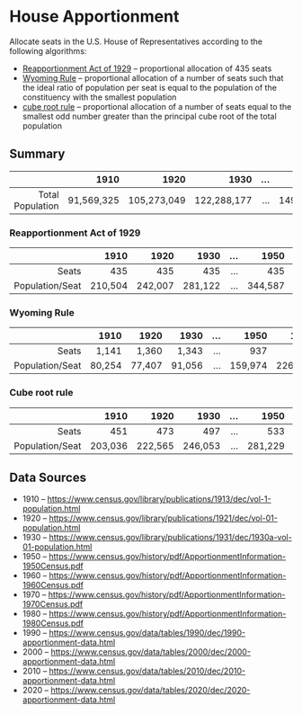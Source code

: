 # House Apportionment

Allocate seats in the U.S. House of Representatives according to the following algorithms:
* [Reapportionment Act of 1929](https://en.wikipedia.org/wiki/Reapportionment_Act_of_1929) – proportional allocation of 435 seats
* [Wyoming Rule](https://en.wikipedia.org/wiki/Wyoming_Rule) – proportional allocation of a number of seats such that the ideal ratio of population per seat is equal to the population of the constituency with the smallest population
* [cube root rule](https://en.wikipedia.org/wiki/Cube_root_rule) – proportional allocation of a number of seats equal to the smallest odd number greater than the principal cube root of the total population

## Summary

|                  |       1910 |        1920 |        1930 |           … |        1950 |        1960 |        1970 |        1980 |        1990 |        2000 |        2010 |        2020 |
| ---------------: | ---------: | ----------: | ----------: | ----------: | ----------: | ----------: | ----------: | ----------: | ----------: | ----------: | ----------: | ----------: |
| Total Population | 91,569,325 | 105,273,049 | 122,288,177 |           … | 149,895,183 | 178,559,219 | 204,053,325 | 225,867,174 | 249,022,783 | 281,424,177 | 309,183,463 | 331,108,434 |


### Reapportionment Act of 1929

|                 |    1910 |    1920 |    1930 |       … |    1950 |    1960 |    1970 |    1980 |    1990 |    2000 |    2010 |    2020 |
| --------------: | ------: | ------: | ------: | ------: | ------: | ------: | ------: | ------: | ------: | ------: | ------: | ------: |
|           Seats |     435 |     435 |     435 |       … |     435 |     435 |     435 |     435 |     435 |     435 |     435 |     435 |
| Population/Seat | 210,504 | 242,007 | 281,122 |       … | 344,587 | 410,481 | 469,088 | 519,235 | 572,466 | 646,952 | 710,767 | 761,169 |

### Wyoming Rule

|                 |   1910 |   1920 |   1930 |       … |    1950 |    1960 |    1970 |    1980 |    1990 |    2000 |    2010 |    2020 |
| --------------: | -----: | -----: | -----: | ------: | ------: | ------: | ------: | ------: | ------: | ------: | ------: | ------: |
|           Seats |  1,141 |  1,360 |  1,343 |       … |     937 |     790 |     672 |     564 |     547 |     569 |     545 |     574 |
| Population/Seat | 80,254 | 77,407 | 91,056 |       … | 159,974 | 226,024 | 303,651 | 400,474 | 455,252 | 494,594 | 567,309 | 576,844 |

### Cube root rule

|                 |    1910 |    1920 |    1930 |       … |    1950 |    1960 |    1970 |    1980 |    1990 |    2000 |    2010 |    2020 |
| --------------: | ------: | ------: | ------: | ------: | ------: | ------: | ------: | ------: | ------: | ------: | ------: | ------: |
|           Seats |     451 |     473 |     497 |       … |     533 |     565 |     589 |     611 |     631 |     657 |     677 |     693 |
| Population/Seat | 203,036 | 222,565 | 246,053 |       … | 281,229 | 316,034 | 346,440 | 369,668 | 394,648 | 428,347 | 456,696 | 477,790 |

## Data Sources

* 1910 – https://www.census.gov/library/publications/1913/dec/vol-1-population.html
* 1920 – https://www.census.gov/library/publications/1921/dec/vol-01-population.html
* 1930 – https://www.census.gov/library/publications/1931/dec/1930a-vol-01-population.html
* 1950 – https://www.census.gov/history/pdf/ApportionmentInformation-1950Census.pdf
* 1960 – https://www.census.gov/history/pdf/ApportionmentInformation-1960Census.pdf
* 1970 – https://www.census.gov/history/pdf/ApportionmentInformation-1970Census.pdf
* 1980 – https://www.census.gov/history/pdf/ApportionmentInformation-1980Census.pdf
* 1990 – https://www.census.gov/data/tables/1990/dec/1990-apportionment-data.html
* 2000 – https://www.census.gov/data/tables/2000/dec/2000-apportionment-data.html
* 2010 – https://www.census.gov/data/tables/2010/dec/2010-apportionment-data.html
* 2020 – https://www.census.gov/data/tables/2020/dec/2020-apportionment-data.html
